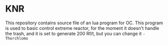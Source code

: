 # KNR
This repository contains source file of an lua program for OC. This program is used to basic control extreme reactor, for the moment it doesn't handle the trash, and it is set to generate 200 Rf/t, but you can change it
  `-Thorchlomo`
